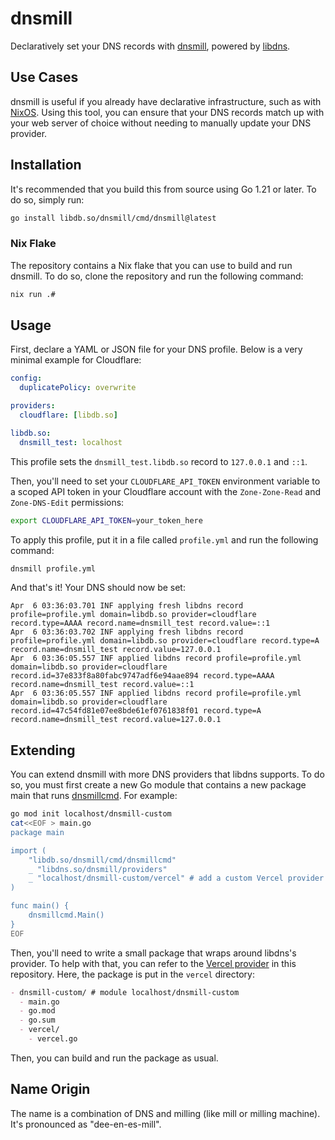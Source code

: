 # dnsmill

Declaratively set your DNS records with [dnsmill], powered by [libdns].

[dnsmill]: https://github.com/diamondburned/dnsmill
[libdns]: https://github.com/libdns/libdns

## Use Cases

dnsmill is useful if you already have declarative infrastructure, such as with
[NixOS]. Using this tool, you can ensure that your DNS records match up with your
web server of choice without needing to manually update your DNS provider.

[NixOS]: https://nixos.org/

## Installation

It's recommended that you build this from source using Go 1.21 or later. To do
so, simply run:

```sh
go install libdb.so/dnsmill/cmd/dnsmill@latest
```

### Nix Flake

The repository contains a Nix flake that you can use to build and run dnsmill.
To do so, clone the repository and run the following command:

```sh
nix run .#
```

## Usage

First, declare a YAML or JSON file for your DNS profile. Below is a very
minimal example for Cloudflare:

```yml
config:
  duplicatePolicy: overwrite

providers:
  cloudflare: [libdb.so]

libdb.so:
  dnsmill_test: localhost
```

This profile sets the `dnsmill_test.libdb.so` record to `127.0.0.1` and `::1`.

Then, you'll need to set your `CLOUDFLARE_API_TOKEN` environment variable to a
scoped API token in your Cloudflare account with the `Zone-Zone-Read` and
`Zone-DNS-Edit` permissions:

```sh
export CLOUDFLARE_API_TOKEN=your_token_here
```

To apply this profile, put it in a file called `profile.yml` and run the
following command:

```sh
dnsmill profile.yml
```

And that's it! Your DNS should now be set:

```
Apr  6 03:36:03.701 INF applying fresh libdns record profile=profile.yml domain=libdb.so provider=cloudflare record.type=AAAA record.name=dnsmill_test record.value=::1
Apr  6 03:36:03.702 INF applying fresh libdns record profile=profile.yml domain=libdb.so provider=cloudflare record.type=A record.name=dnsmill_test record.value=127.0.0.1
Apr  6 03:36:05.557 INF applied libdns record profile=profile.yml domain=libdb.so provider=cloudflare record.id=37e833f8a80fabc9747adf6e94aae894 record.type=AAAA record.name=dnsmill_test record.value=::1
Apr  6 03:36:05.557 INF applied libdns record profile=profile.yml domain=libdb.so provider=cloudflare record.id=47c54fd81e07ee8bde61ef0761838f01 record.type=A record.name=dnsmill_test record.value=127.0.0.1
```

## Extending

You can extend dnsmill with more DNS providers that libdns supports. To do so,
you must first create a new Go module that contains a new package main that
runs [dnsmillcmd]. For example:

```sh
go mod init localhost/dnsmill-custom
cat<<EOF > main.go
package main

import (
    "libdb.so/dnsmill/cmd/dnsmillcmd"
    _ "libdns.so/dnsmill/providers"
    _ "localhost/dnsmill-custom/vercel" # add a custom Vercel provider
)

func main() {
    dnsmillcmd.Main()
}
EOF
```

Then, you'll need to write a small package that wraps around libdns's provider.
To help with that, you can refer to the [Vercel
provider](./providers/vercel/vercel.go) in this repository. Here, the package
is put in the `vercel` directory:

```md
- dnsmill-custom/ # module localhost/dnsmill-custom
  - main.go
  - go.mod
  - go.sum
  - vercel/
    - vercel.go
```

Then, you can build and run the package as usual.

[dnsmillcmd]: https://pkg.go.dev/libdb.so/dnsmill/cmd/dnsmillcmd

## Name Origin

The name is a combination of DNS and milling (like mill or milling machine).
It's pronounced as "dee-en-es-mill".
